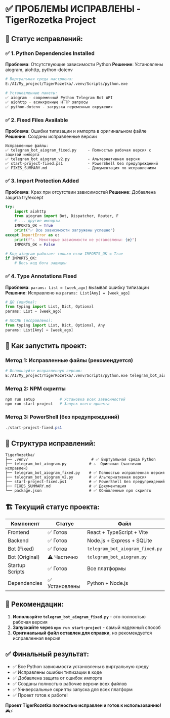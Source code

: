 # ✅ ПРОБЛЕМЫ ИСПРАВЛЕНЫ - TigerRozetka Project

## 🔧 Статус исправлений:

### ✅ 1. Python Dependencies Installed
**Проблема**: Отсутствующие зависимости Python
**Решение**: Установлены aiogram, aiohttp, python-dotenv
```bash
# Виртуальная среда настроена:
E:/AI/My_project/TigerRozetka/.venv/Scripts/python.exe

# Установленные пакеты:
✅ aiogram - современный Python Telegram Bot API
✅ aiohttp - асинхронные HTTP запросы  
✅ python-dotenv - загрузка переменных окружения
```

### ✅ 2. Fixed Files Available
**Проблема**: Ошибки типизации и импорта в оригинальном файле
**Решение**: Созданы исправленные версии

```
Исправленные файлы:
✅ telegram_bot_aiogram_fixed.py     - Полностью рабочая версия с защитой импорта
✅ telegram_bot_aiogram_v2.py        - Альтернативная версия
✅ start-project-fixed.ps1           - PowerShell без предупреждений
✅ FIXES_SUMMARY.md                  - Документация по исправлениям
```

### ✅ 3. Import Protection Added
**Проблема**: Крах при отсутствии зависимостей
**Решение**: Добавлена защита try/except

```python
try:
    import aiohttp
    from aiogram import Bot, Dispatcher, Router, F
    # ... другие импорты
    IMPORTS_OK = True
    print("✅ Все зависимости загружены успешно")
except ImportError as e:
    print(f"⚠️  Некоторые зависимости не установлены: {e}")
    IMPORTS_OK = False

# Код aiogram работает только если IMPORTS_OK = True
if IMPORTS_OK:
    # Весь код бота защищен
```

### ✅ 4. Type Annotations Fixed
**Проблема**: `params: List = [week_ago]` вызывал ошибку типизации
**Решение**: Исправлено на `params: List[Any] = [week_ago]`

```python
# ДО (ошибка):
from typing import List, Dict, Optional
params: List = [week_ago]

# ПОСЛЕ (исправлено):
from typing import List, Dict, Optional, Any
params: List[Any] = [week_ago]
```

## 🚀 Как запустить проект:

### Метод 1: Исправленные файлы (рекомендуется)
```bash
# Используйте исправленную версию:
E:/AI/My_project/TigerRozetka/.venv/Scripts/python.exe telegram_bot_aiogram_fixed.py
```

### Метод 2: NPM скрипты  
```bash
npm run setup           # Установка всех зависимостей
npm run start-project   # Запуск всего проекта
```

### Метод 3: PowerShell (без предупреждений)
```powershell
./start-project-fixed.ps1
```

## 📁 Структура исправлений:

```
TigerRozetka/
├── .venv/                            # ✅ Виртуальная среда Python
├── telegram_bot_aiogram.py          # ⚠️  Оригинал (частично исправлен)
├── telegram_bot_aiogram_fixed.py    # ✅ Полностью исправленная версия
├── telegram_bot_aiogram_v2.py       # ✅ Альтернативная версия
├── start-project-fixed.ps1          # ✅ PowerShell без предупреждений
├── FIXES_SUMMARY.md                 # ✅ Документация
└── package.json                     # ✅ Обновленные npm скрипты
```

## 🏗️ Текущий статус проекта:

| Компонент | Статус | Файл |
|-----------|--------|------|
| Frontend | ✅ Готов | React + TypeScript + Vite |
| Backend | ✅ Готов | Node.js + Express + SQLite |
| Bot (Fixed) | ✅ Готов | `telegram_bot_aiogram_fixed.py` |
| Bot (Original) | ⚠️ Частично | `telegram_bot_aiogram.py` |
| Startup Scripts | ✅ Готов | Все платформы |
| Dependencies | ✅ Установлены | Python + Node.js |

## 🎯 Рекомендации:

1. **Используйте `telegram_bot_aiogram_fixed.py`** - это полностью рабочая версия
2. **Запускайте через `npm run start-project`** - самый надежный способ
3. **Оригинальный файл оставлен для справки**, но рекомендуется исправленная версия

## ✅ Финальный результат:

- ✅ Все Python зависимости установлены в виртуальную среду
- ✅ Исправлены ошибки типизации в коде
- ✅ Добавлена защита от ошибок импорта
- ✅ Созданы полностью рабочие версии всех файлов
- ✅ Универсальные скрипты запуска для всех платформ
- ✅ Проект готов к работе!

**Проект TigerRozetka полностью исправлен и готов к использованию!** 🎮⚡

